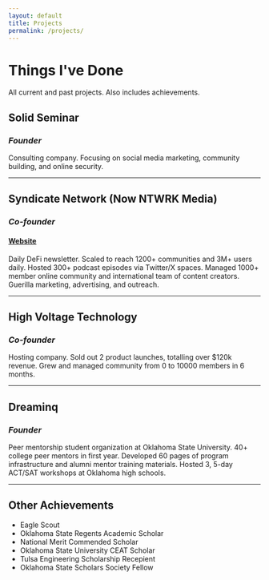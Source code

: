 ```yaml
---
layout: default
title: Projects
permalink: /projects/
---
```


# Things I've Done

All current and past projects. Also includes achievements.

## **Solid Seminar**
### *Founder*

Consulting company. Focusing on social media marketing, community building, and online security.

---

## **Syndicate Network (Now NTWRK Media)**
### *Co-founder*
#### [Website](https://ntwrk.news/)

Daily DeFi newsletter. Scaled to reach 1200+ communities and 3M+ users daily. Hosted 300+ podcast episodes via Twitter/X spaces. Managed 1000+ member online community and international team of content creators. Guerilla marketing, advertising, and outreach.

---

## **High Voltage Technology**
### *Co-founder*

Hosting company. Sold out 2 product launches, totalling over $120k revenue. Grew and managed community from 0 to 10000 members in 6 months. 

---

## **Dreaminq**
### *Founder*

Peer mentorship student organization at Oklahoma State University. 40+ college peer mentors in first year. Developed 60 pages of program infrastructure and alumni mentor training materials. Hosted 3, 5-day ACT/SAT workshops at Oklahoma high schools. 

---

## Other Achievements
- Eagle Scout
- Oklahoma State Regents Academic Scholar
- National Merit Commended Scholar
- Oklahoma State University CEAT Scholar
- Tulsa Engineering Scholarship Recepient
- Oklahoma State Scholars Society Fellow